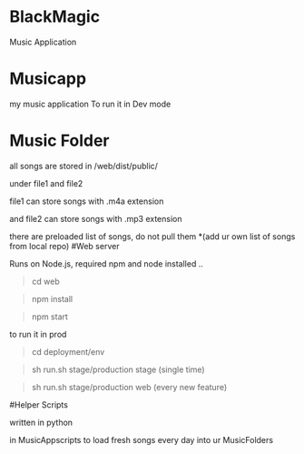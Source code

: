 # BlackMagic
Music Application
# Musicapp
my music application
To run it in Dev mode
# Music Folder

 all songs are stored in /web/dist/public/ 
 
 under file1  and file2
 
 file1 can store songs with .m4a extension
 
 and file2 can store songs with .mp3 extension
 
 
 there are preloaded list of songs, do not pull them *(add ur own list of songs from local repo)
#Web server 

Runs on Node.js, required npm and node installed ..
 
>cd web

>npm install

>npm start

to run it in prod

>cd deployment/env

>sh run.sh stage/production stage (single time)

>sh run.sh stage/production web (every new feature)

#Helper Scripts

written in python 

in MusicAppscripts to load fresh songs every day into ur MusicFolders
